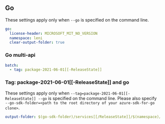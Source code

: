 ## Go

These settings apply only when `--go` is specified on the command line.

```yaml $(go)
go:
  license-header: MICROSOFT_MIT_NO_VERSION
  namespace: leni
  clear-output-folder: true
```

### Go multi-api

``` yaml $(go) && $(multiapi)
batch:
  - tag: package-2021-06-01[[-ReleaseState]]
```

### Tag: package-2021-06-01[[-ReleaseState]] and go

These settings apply only when `--tag=package-2021-06-01[[-ReleaseState]] --go` is specified on the command line.
Please also specify `--go-sdk-folder=<path to the root directory of your azure-sdk-for-go clone>`.

```yaml $(tag) == 'package-2021-06-01[[-ReleaseState]]' && $(go)
output-folder: $(go-sdk-folder)/services[[/ReleaseState]]/$(namespace)/mgmt/2021-06-01/$(namespace)
```
